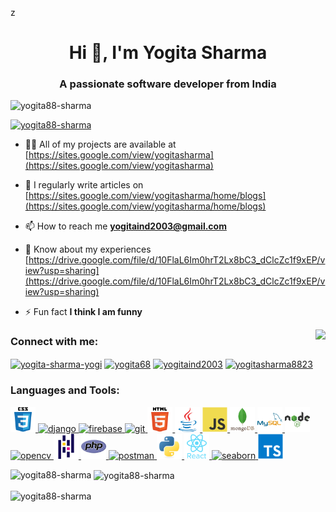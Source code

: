 z<h1 align="center">Hi 👋, I'm Yogita Sharma</h1>
<h3 align="center">A passionate software developer from India</h3>

<p align="left"> <img src="https://komarev.com/ghpvc/?username=yogita88-sharma&label=Profile%20views&color=0e75b6&style=flat" alt="yogita88-sharma" /> </p>

<p align="left"> <a href="https://github.com/ryo-ma/github-profile-trophy"><img src="https://github-profile-trophy.vercel.app/?username=yogita88-sharma" alt="yogita88-sharma" /></a> </p>

- 👨‍💻 All of my projects are available at [https://sites.google.com/view/yogitasharma](https://sites.google.com/view/yogitasharma)

- 📝 I regularly write articles on [https://sites.google.com/view/yogitasharma/home/blogs](https://sites.google.com/view/yogitasharma/home/blogs)

- 📫 How to reach me **yogitaind2003@gmail.com**

- 📄 Know about my experiences [https://drive.google.com/file/d/10FlaL6Im0hrT2Lx8bC3_dClcZc1f9xEP/view?usp=sharing](https://drive.google.com/file/d/10FlaL6Im0hrT2Lx8bC3_dClcZc1f9xEP/view?usp=sharing)

- ⚡ Fun fact **I think I am funny**

<img align="right" height="150" src="https://user-images.githubusercontent.com/74038190/213760705-0d5bf320-4f43-4352-b74b-0889ae726bf7.gif"  />

<h3 align="left">Connect with me:</h3>
<p align="left">
<a href="https://linkedin.com/in/yogita-sharma-yogi" target="blank"><img align="center" src="https://raw.githubusercontent.com/rahuldkjain/github-profile-readme-generator/master/src/images/icons/Social/linked-in-alt.svg" alt="yogita-sharma-yogi" height="30" width="40" /></a>
<a href="https://www.codechef.com/users/yogita68" target="blank"><img align="center" src="https://cdn.jsdelivr.net/npm/simple-icons@3.1.0/icons/codechef.svg" alt="yogita68" height="30" width="40" /></a>
<a href="https://www.hackerrank.com/yogitaind2003" target="blank"><img align="center" src="https://raw.githubusercontent.com/rahuldkjain/github-profile-readme-generator/master/src/images/icons/Social/hackerrank.svg" alt="yogitaind2003" height="30" width="40" /></a>
<a href="https://www.leetcode.com/yogitasharma8823" target="blank"><img align="center" src="https://raw.githubusercontent.com/rahuldkjain/github-profile-readme-generator/master/src/images/icons/Social/leet-code.svg" alt="yogitasharma8823" height="30" width="40" /></a>
</p>

<h3 align="left">Languages and Tools:</h3>
<p align="left"> <a href="https://www.w3schools.com/css/" target="_blank" rel="noreferrer"> <img src="https://raw.githubusercontent.com/devicons/devicon/master/icons/css3/css3-original-wordmark.svg" alt="css3" width="40" height="40"/> </a> <a href="https://www.djangoproject.com/" target="_blank" rel="noreferrer"> <img src="https://cdn.worldvectorlogo.com/logos/django.svg" alt="django" width="40" height="40"/> </a> <a href="https://firebase.google.com/" target="_blank" rel="noreferrer"> <img src="https://www.vectorlogo.zone/logos/firebase/firebase-icon.svg" alt="firebase" width="40" height="40"/> </a> <a href="https://git-scm.com/" target="_blank" rel="noreferrer"> <img src="https://www.vectorlogo.zone/logos/git-scm/git-scm-icon.svg" alt="git" width="40" height="40"/> </a> <a href="https://www.w3.org/html/" target="_blank" rel="noreferrer"> <img src="https://raw.githubusercontent.com/devicons/devicon/master/icons/html5/html5-original-wordmark.svg" alt="html5" width="40" height="40"/> </a> <a href="https://www.java.com" target="_blank" rel="noreferrer"> <img src="https://raw.githubusercontent.com/devicons/devicon/master/icons/java/java-original.svg" alt="java" width="40" height="40"/> </a> <a href="https://developer.mozilla.org/en-US/docs/Web/JavaScript" target="_blank" rel="noreferrer"> <img src="https://raw.githubusercontent.com/devicons/devicon/master/icons/javascript/javascript-original.svg" alt="javascript" width="40" height="40"/> </a> <a href="https://www.mongodb.com/" target="_blank" rel="noreferrer"> <img src="https://raw.githubusercontent.com/devicons/devicon/master/icons/mongodb/mongodb-original-wordmark.svg" alt="mongodb" width="40" height="40"/> </a> <a href="https://www.mysql.com/" target="_blank" rel="noreferrer"> <img src="https://raw.githubusercontent.com/devicons/devicon/master/icons/mysql/mysql-original-wordmark.svg" alt="mysql" width="40" height="40"/> </a> <a href="https://nodejs.org" target="_blank" rel="noreferrer"> <img src="https://raw.githubusercontent.com/devicons/devicon/master/icons/nodejs/nodejs-original-wordmark.svg" alt="nodejs" width="40" height="40"/> </a> <a href="https://opencv.org/" target="_blank" rel="noreferrer"> <img src="https://www.vectorlogo.zone/logos/opencv/opencv-icon.svg" alt="opencv" width="40" height="40"/> </a> <a href="https://pandas.pydata.org/" target="_blank" rel="noreferrer"> <img src="https://raw.githubusercontent.com/devicons/devicon/2ae2a900d2f041da66e950e4d48052658d850630/icons/pandas/pandas-original.svg" alt="pandas" width="40" height="40"/> </a> <a href="https://www.php.net" target="_blank" rel="noreferrer"> <img src="https://raw.githubusercontent.com/devicons/devicon/master/icons/php/php-original.svg" alt="php" width="40" height="40"/> </a> <a href="https://postman.com" target="_blank" rel="noreferrer"> <img src="https://www.vectorlogo.zone/logos/getpostman/getpostman-icon.svg" alt="postman" width="40" height="40"/> </a> <a href="https://www.python.org" target="_blank" rel="noreferrer"> <img src="https://raw.githubusercontent.com/devicons/devicon/master/icons/python/python-original.svg" alt="python" width="40" height="40"/> </a> <a href="https://reactjs.org/" target="_blank" rel="noreferrer"> <img src="https://raw.githubusercontent.com/devicons/devicon/master/icons/react/react-original-wordmark.svg" alt="react" width="40" height="40"/> </a> <a href="https://seaborn.pydata.org/" target="_blank" rel="noreferrer"> <img src="https://seaborn.pydata.org/_images/logo-mark-lightbg.svg" alt="seaborn" width="40" height="40"/> </a> <a href="https://www.typescriptlang.org/" target="_blank" rel="noreferrer"> <img src="https://raw.githubusercontent.com/devicons/devicon/master/icons/typescript/typescript-original.svg" alt="typescript" width="40" height="40"/> </a> </p>

<p><img align="left" src="https://github-readme-stats.vercel.app/api/top-langs?username=yogita88-sharma&show_icons=true&locale=en&layout=compact" alt="yogita88-sharma" /></p>

<p>&nbsp;<img align="center" src="https://github-readme-stats.vercel.app/api?username=yogita88-sharma&show_icons=true&locale=en" alt="yogita88-sharma" /></p>

<p><img align="center" src="https://github-readme-streak-stats.herokuapp.com/?user=yogita88-sharma&" alt="yogita88-sharma" /></p>
